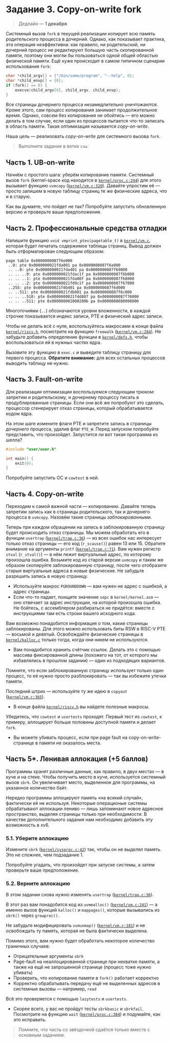 # Задание 3. Copy-on-write fork

> Дедлайн — **1 декабря**

Системный вызов `fork` в текущей реализации копирует всю память родительского процесса в дочерний. Однако, как показывает практика, эта операция неэффективна: как правило, ни родительский, ни дочерний процесс не редактируют большую часть скопированной памяти, поэтому они могли бы пользоваться одной общей областью физической памяти. Ещё хуже происходит в самом типичном сценарии использования `fork`:

```c
char *child_argv[] = {"/bin/some/program", "--help", 0};
char *child_envp[] = {0};
if (fork() == 0) {
    execve(child_argv[0], child_argv, child_envp);
}
```

Все страницы дочернего процесса незамедлительно уничтожаются. Кроме этого, сам процесс копирования занимает продолжительное время. Однако, совсем без копирования не обойтись — его можно делать в том случае, если один из процессов пытается что-то записать в область памяти. Такая оптимизация называется *copy-on-write*.

Наша цель — реализовать *copy-on-write* для системного вызова `fork`.

> Выполните задание в ветке `cow`.

## Часть 1. UB-on-write

Начнём с простого шага: уберём копирование памяти. Системный вызов `fork` (kernel-space код находится в [`kernel/proc.c:244`](kernel/proc.c#L244)) для этого вызывает функцию `uvmcopy` ([`kernel/vm.c:320`](kernel/vm.c#L320)). Давайте упростим её — просто запишем в новую таблицу страниц те же физические адреса, что и в старую.

Как вы думаете, что пойдет не так? Попробуйте запустить обновленную версию и проверьте ваши предположения.

## Часть 2. Профессиональные средства отладки

Напишите функцию `void vmprint_ptes(pagetable_t)` в [`kernel/vm.c`](kernel/vm.c), которая будет печатать содержимое таблицы страниц. Вывод должен быть отформатирован следующим образом:

```
page table 0x0000000087f6e000
 ..0: pte 0x0000000021fda801 pa 0x0000000087f6a000
 .. ..0: pte 0x0000000021fda401 pa 0x0000000087f69000
 .. .. ..0: pte 0x0000000021fdac1f pa 0x0000000087f6b000
 .. .. ..1: pte 0x0000000021fda00f pa 0x0000000087f68000
 .. .. ..2: pte 0x0000000021fd9c1f pa 0x0000000087f67000
 ..255: pte 0x0000000021fdb401 pa 0x0000000087f6d000
 .. ..511: pte 0x0000000021fdb001 pa 0x0000000087f6c000
 .. .. ..510: pte 0x0000000021fdd807 pa 0x0000000087f76000
 .. .. ..511: pte 0x000000002000200b pa 0x0000000080008000
```

Многоточиями (`..`) обозначаются уровни вложенности, в каждой строчке показывается индекс записи, PTE и физический адрес записи.

Чтобы не делать всё с нуля, воспользуйтесь макросами в конце файла [`kernel/riscv.h`](kernel/riscv.h), посмотрите на функцию `freewalk` ([`kernel/vm.c:284`](kernel/vm.c#L284)). Не забудьте добавить определение функции в [`kernel/defs.h`](kernel/defs.h), чтобы воспользоваться ей в нужных частях ядра.

Вызовите эту функцию в `exec.c` и выведите таблицу страницу для первого процесса. **Обратите внимание:** для всех остальных процессов выводить таблицу не нужно.

## Часть 3. Fault-on-write

Для реализации оптимизации воспользуемся следующим трюком: запретим и родительскому, и дочернему процессу писать в продублированные страницы. Если они всё же попробуют это сделать, процессор сгенерирует отказ страницы, который обрабатывается кодом ядра.

На этом шаге измените флаги PTE и запретите запись в страницы *дочернего* процесса, удалив флаг `PTE_W`. Перед запуском попробуйте представить, что произойдет. Запустится ли вот такая программа из шелла?

```c
#include "user/user.h"

int main() {
    exit(0);
}
```

Попробуйте запустить ОС и `cowtest` в ней.

## Часть 4. Copy-on-write

Переходим к самой важной части — копированию. Давайте теперь запретим запись как в страницы родительского, так и дочернего процесса в `uvmcopy`. Назовём такие страницы *заблокированными*.

Теперь при каждом обращении на запись в заблокированную страницу будет происходить отказ страницы. Мы можем обработать его в функции `usertrap` ([`kernel/trap.c:36`](kernel/trap.c#L36)) — из всех ошибок нас интересует только отказ страницы — его код (`r_scause()`) равен 13 или 15. Обратите внимание на аргументы `printf` ([`kernel/trap.c:71`](kernel/trap.c#L71)). Вам нужен регистр `stval` (`r_stval()`) — в нём лежит виртуальный адрес, по которому произошла ошибка. Возьмите код из старой версии `uvmcopy` и таким же образом скопируйте заблокированную страницу, после чего отобразите старые виртуальные адреса в новые физические. Не забудьте разрешить запись в новую страницу.

* Используйте макрос `PGROUNDDOWN` — вам нужен не адрес с ошибкой, а адрес страницы.
* Если что-то падает, поищите значение `sepc` в `kernel/kernel.asm` — оно отвечает за адрес инструкции, на которой произошла ошибка. Не бойтесь, с ассемблером разбираться не придётся: вместе с инструкциями там есть строки вашего исходного кода.

Вам возможно понадобится информация о том, какие страницы заблокированы. Для этого можно использовать биты RSW в RISC-V PTE — восьмой и девятый. Освобождайте физические страницы в [`kernel/kalloc.c`](kernel/kalloc.c) только тогда, когда они никем не используются.

* Вам понадобится хранить счётчик ссылок. Делать это с помощью массива фиксированной длины (похожего на тот, от которого мы избавлялись в прошлом задании) — один из подходящих вариантов.

Помните, что если заблокированную страницу использует только один процесс, то её нужно просто разблокировать — так вы избежите утечки памяти.

Последний штрих — используйте ту же идею в `copyout` ([`kernel/vm.c:365`](kernel/vm.c#L365)).

* В конце файла [`kernel/riscv.h`](kernel/riscv.h) вы найдете полезные макросы.

Убедитесь, что `cowtest` и `usertests` проходят. Первый тест из `cowtest`, к примеру, аллоцирует больше половины доступной памяти и делает `fork`.

* Вы можете убивать процесс, если при page fault на copy-on-write-странице в памяти не оказалось места.

## Часть 5*. Ленивая аллокация (+5 баллов)

Программы хранят различные данные, как правило, в двух местах — в куче и на стеке. Чтобы получить место в куче, используется системный вызов `sbrk`. Он увеличивает место, выделенное для программы, на указанное количество байт.

Нередко программы аллоцируют память «на всякий случай», фактически её не используя. Некоторые операционые системы обрабатывают аллокации лениво — лишь запоминают новое адресное пространство, выделяя страницы только при необходимости. В качестве дополнительного задания нам необходимо добавить эту возможность в xv6.

### 5.1. Уберите аллокацию

Измените `sbrk` ([`kernel/sysproc.c:42`](kernel/sysproc.c#L42)) так, чтобы он не выделял память. Это не сложнее, чем подзадание 1.

Попробуйте угадать, что произойдет при запуске системы, а затем проверьте ваше предположение.

### 5.2. Верните аллокацию

В этом задании снова нужно изменять `usertrap` ([`kernel/trap.c:36`](kernel/trap.c#L36)).

В этот раз вам понадобится код из `uvmmalloc()` ([`kernel/vm.c:241`](kernel/vm.c#L241)) — а именно вызов функций `kalloc()` и `mappages()`, которые вызывались из `sbrk()` через `growproc()`.

Не забудьте модифицировать `uvmunmap()` ([`kernel/vm.c:181`](kernel/vm.c#L181)) и не освобождать ту память, которая не была фактически выделена.

Помимо этого, вам нужно будет обработать некоторое количество граничных случаев:

* Отрицательные аргументы `sbrk`
* Page-fault на неаллоцированной странице при нехватке памяти, а также на ещё не запрошенной странице (процесс тоже нужно убивать)
* Проверить, что копирование памяти в `fork()` работает корректно
* Корректно обрабатывать передачу ещё не выделенных адресов в системные вызовы — например, `read` 

Всё это проверяется с помощью `lazytests` и `usertests`.

* Скорее всего, у вас не пройдут тесты `sbrkbasic` и `sbrkfail`. Посмотрите на функцию `wait` ([`kernel/proc.c:384`](kernel/proc.c#L384)) и подумайте, как это исправить.

> Помните, что часть со звёздочкой сдаётся только вместе с основным заданием.


